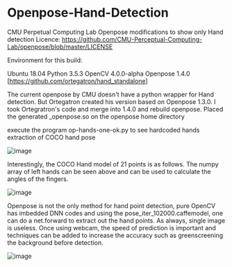 # Openpose-Hand-Detection
CMU Perpetual Computing Lab Openpose modifications to show only Hand detection
Licence:  https://github.com/CMU-Perceptual-Computing-Lab/openpose/blob/master/LICENSE

Environment for this build:

Ubuntu 18.04
Python 3.5.3
OpenCV 4.0.0-alpha
Openpose 1.4.0 [https://github.com/ortegatron/hand_standalone]

The current openpose by CMU doesn't have a python wrapper for Hand detection.  But Ortegatron created his version based on Openpose 1.3.0.  I took Ortegratron's code and merge into 1.4.0 and rebuild openpose. Placed the generated _openpose.so
on the openpose home directory

execute the program op-hands-one-ok.py to see hardcoded hands extraction of COCO hand pose

![image](https://github.com/StrongRay/Openpose-Hand-Detection/blob/master/openpose-forward-hands.png)

Interestingly, the COCO Hand model of 21 points is as follows.  The numpy array of left hands can be seen above and can be used to calculate the angles of the fingers.  

![image](https://github.com/StrongRay/Openpose-Hand-Detection/blob/master/keypoints_hand.png)

Openpose is not the only method for hand point detection, pure OpenCV has imbedded DNN codes and using the pose_iter_102000.caffemodel, one can do a net.forward to extract out the hand points.  As always, single image is useless.  Once using webcam, the speed of prediction is important and techniques can be added to increase the accuracy such as greenscreening the background before detection.

![image](https://github.com/StrongRay/Openpose-Hand-Detection/blob/master/Screenshot%20from%202018-10-10%2020-54-01.png)


